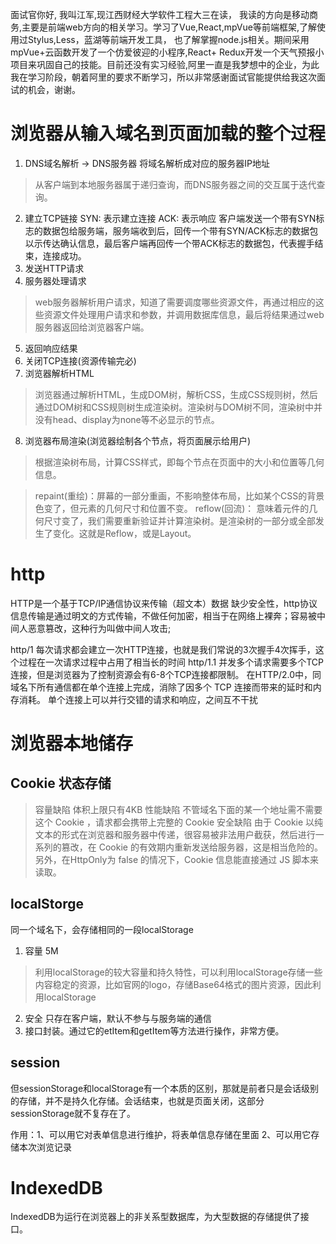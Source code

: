 面试官你好, 我叫江军,现江西财经大学软件工程大三在读，
我读的方向是移动商务,主要是前端web方向的相关学习。学习了Vue,React,mpVue等前端框架,了解使用过Stylus,Less，蓝湖等前端开发工具， 也了解掌握node.js相关。期间采用mpVue+云函数开发了一个仿爱彼迎的小程序,React+ Redux开发一个天气预报小项目来巩固自己的技能。目前还没有实习经验,阿里一直是我梦想中的企业，为此我在学习阶段，朝着阿里的要求不断学习，所以非常感谢面试官能提供给我这次面试的机会，谢谢。


# 浏览器从输入域名到页面加载的整个过程
  1. DNS域名解析 -> DNS服务器 将域名解析成对应的服务器IP地址
  > 从客户端到本地服务器属于递归查询，而DNS服务器之间的交互属于迭代查询。
  2. 建立TCP链接
     SYN: 表示建立连接
     ACK: 表示响应
     客户端发送一个带有SYN标志的数据包给服务端，服务端收到后，回传一个带有SYN/ACK标志的数据包以示传达确认信息，最后客户端再回传一个带ACK标志的数据包，代表握手结束，连接成功。
  3. 发送HTTP请求
  4. 服务器处理请求
  > web服务器解析用户请求，知道了需要调度哪些资源文件，再通过相应的这些资源文件处理用户请求和参数，并调用数据库信息，最后将结果通过web服务器返回给浏览器客户端。
  5. 返回响应结果
  6. 关闭TCP连接(资源传输完必)
  7. 浏览器解析HTML
  > 浏览器通过解析HTML，生成DOM树，解析CSS，生成CSS规则树，然后通过DOM树和CSS规则树生成渲染树。渲染树与DOM树不同，渲染树中并没有head、display为none等不必显示的节点。
  8. 浏览器布局渲染(浏览器绘制各个节点，将页面展示给用户)
  > 根据渲染树布局，计算CSS样式，即每个节点在页面中的大小和位置等几何信息。

  > repaint(重绘)：屏幕的一部分重画，不影响整体布局，比如某个CSS的背景色变了，但元素的几何尺寸和位置不变。
    reflow(回流)： 意味着元件的几何尺寸变了，我们需要重新验证并计算渲染树。是渲染树的一部分或全部发生了变化。这就是Reflow，或是Layout。


# http
  HTTP是一个基于TCP/IP通信协议来传输（超文本）数据
  缺少安全性，http协议信息传输是通过明文的方式传输，不做任何加密，相当于在网络上裸奔；容易被中间人恶意篡改，这种行为叫做中间人攻击;


  http/1 每次请求都会建立一次HTTP连接，也就是我们常说的3次握手4次挥手，这个过程在一次请求过程中占用了相当长的时间
  http/1.1 并发多个请求需要多个TCP连接，但是浏览器为了控制资源会有6-8个TCP连接都限制。
  在HTTP/2.0中，同域名下所有通信都在单个连接上完成，消除了因多个 TCP 连接而带来的延时和内存消耗。
  单个连接上可以并行交错的请求和响应，之间互不干扰


# 浏览器本地储存
  ## Cookie 状态存储
  > 容量缺陷 体积上限只有4KB
  > 性能缺陷 不管域名下面的某一个地址需不需要这个 Cookie ，请求都会携带上完整的 Cookie
  > 安全缺陷 由于 Cookie 以纯文本的形式在浏览器和服务器中传递，很容易被非法用户截获，然后进行一系列的篡改，在 Cookie 的有效期内重新发送给服务器，这是相当危险的。另外，在HttpOnly为 false 的情况下，Cookie 信息能直接通过 JS 脚本来读取。

  ## localStorge
  同一个域名下，会存储相同的一段localStorage
  1. 容量 5M  
  >利用localStorage的较大容量和持久特性，可以利用localStorage存储一些内容稳定的资源，比如官网的logo，存储Base64格式的图片资源，因此利用localStorage
  2. 安全 只存在客户端，默认不参与与服务端的通信
  3. 接口封装。通过它的etItem和getItem等方法进行操作，非常方便。

  ## session
  但sessionStorage和localStorage有一个本质的区别，那就是前者只是会话级别的存储，并不是持久化存储。会话结束，也就是页面关闭，这部分sessionStorage就不复存在了。

  作用：1、可以用它对表单信息进行维护，将表单信息存储在里面
        2、可以用它存储本次浏览记录

  # IndexedDB
  IndexedDB为运行在浏览器上的非关系型数据库，为大型数据的存储提供了接口。